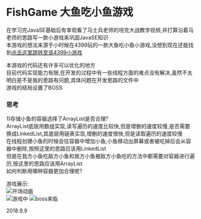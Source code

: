 # FishGame 大鱼吃小鱼游戏
 
在学习完JavaSE基础后有幸观看了马士兵老师的坦克大战教学视频,并打算沿着马老师的思路写一款小游戏来巩固JavaSE知识  
本游戏的想法来源于小时候在4399玩的一款大鱼吃小鱼小游戏,没想到现在还能找到[点击这里跳转至该4399小游戏](http://www.4399.com/flash/1876.htm#search3)

本游戏的代码还有许多可以优化的地方  
目前代码实现能力有限,在开发的过程中有一些线程方面的难点没有解决,虽然不太明白是不是我的思路有问题,具体问题在开发思路的文件中  
游戏的结局设置了BOSS

### 思考

1)存储小鱼的容器选择了ArrayList是否合理?  
ArrayList底层用数组实现,读写遍历的速度比较快,但是增删的速度较慢,是否需要换成LinkedList,其底层用链表实现,增删的速度很快,但是读取遍历的速度较慢  
在线程创建小鱼的时候会往容器中增加小鱼,小鱼移动出屏幕或者被吃掉后会从容器中删除,按照这里的思路应该用LinkedList  
但是在我方小鱼吃敌方小鱼和我方小鱼被敌方小鱼吃的方法中都需要对容器进行遍历,按这里的思路应该用ArrayList  
如何判断用哪种容器更加合理呢?

游戏展示:  
![开场动画](https://raw.githubusercontent.com/liuyj24/FishGame/master/p1.png)  
![游戏中](https://raw.githubusercontent.com/liuyj24/FishGame/master/p2.png)
![boss来临](https://raw.githubusercontent.com/liuyj24/FishGame/master/p3.png)  

2018.9.9
